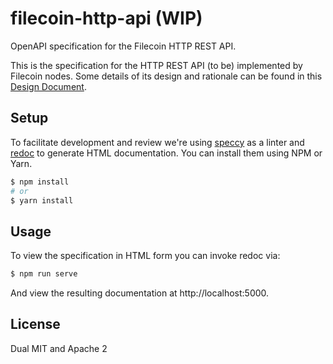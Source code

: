 # filecoin-http-api (WIP)
OpenAPI specification for the Filecoin HTTP REST API. 

This is the specification for the HTTP REST API (to be) implemented by Filecoin nodes. Some details of its design and rationale can be found in this [Design Document](https://docs.google.com/document/d/1ANnTHOU-8612ayvvS7Ru4B1L4voojLE0R0TQ8zF1x5s/edit#heading=h.8v8p3fl8e3gj). 

## Setup 
To facilitate development and review we're using [speccy](https://github.com/wework/speccy) as a linter and [redoc](https://github.com/Redocly/redoc) to generate HTML documentation. You can install them using NPM or Yarn.

```sh
$ npm install
# or
$ yarn install
```

## Usage
To view the specification in HTML form you can invoke redoc via:
```sh
$ npm run serve
```
And view the resulting documentation at http://localhost:5000.

## License
Dual MIT and Apache 2
